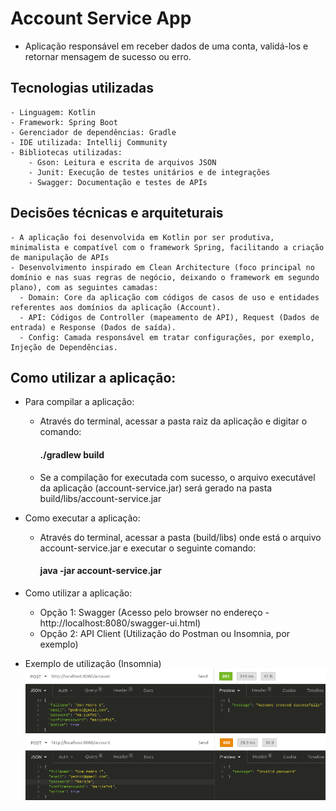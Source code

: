 # Account Service App
- Aplicação responsável em receber dados de uma conta, validá-los e retornar mensagem de sucesso ou erro.

## Tecnologias utilizadas
    - Linguagem: Kotlin
    - Framework: Spring Boot
    - Gerenciador de dependências: Gradle
    - IDE utilizada: Intellij Community
    - Bibliotecas utilizadas:
        - Gson: Leitura e escrita de arquivos JSON
        - Junit: Execução de testes unitários e de integrações
        - Swagger: Documentação e testes de APIs

## Decisões técnicas e arquiteturais
    - A aplicação foi desenvolvida em Kotlin por ser produtiva, minimalista e compatível com o framework Spring, facilitando a criação de manipulação de APIs
    - Desenvolvimento inspirado em Clean Architecture (foco principal no domínio e nas suas regras de negócio, deixando o framework em segundo plano), com as seguintes camadas:
      - Domain: Core da aplicação com códigos de casos de uso e entidades referentes aos domínios da aplicação (Account).
      - API: Códigos de Controller (mapeamento de API), Request (Dados de entrada) e Response (Dados de saída).
      - Config: Camada responsável em tratar configurações, por exemplo, Injeção de Dependências.

## Como utilizar a aplicação:
- Para compilar a aplicação:
    - Através do terminal, acessar a pasta raiz da aplicação e digitar o comando:
      #### ./gradlew build
    - Se a compilação for executada com sucesso, o arquivo executável da aplicação (account-service.jar) será gerado na pasta build/libs/account-service.jar

- Como executar a aplicação:
  - Através do terminal, acessar a pasta (build/libs) onde está o arquivo account-service.jar e executar o seguinte comando:
    #### java -jar account-service.jar

- Como utilizar a aplicação:
  - Opção 1: Swagger (Acesso pelo browser no endereço - http://localhost:8080/swagger-ui.html)
  - Opção 2: API Client (Utilização do Postman ou Insomnia, por exemplo)


- Exemplo de utilização (Insomnia)
![img_2.png](img_2.png)
![img_3.png](img_3.png)